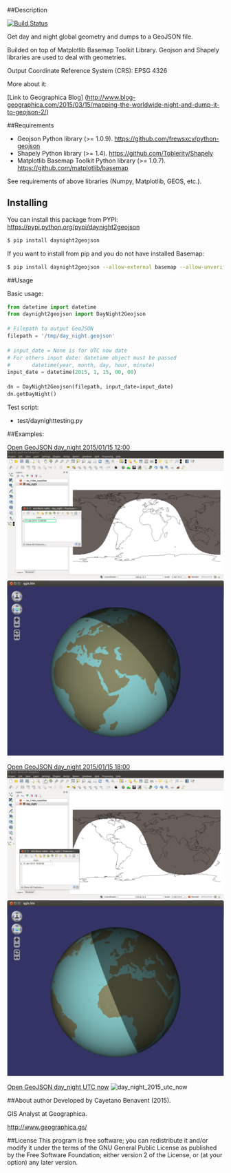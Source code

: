 ##Description

[![Build Status](https://travis-ci.org/GeographicaGS/daynight2geojson.svg?branch=master)](https://travis-ci.org/GeographicaGS/daynight2geojson)

Get day and night global geometry and dumps to a GeoJSON file.

Builded on top of Matplotlib Basemap Toolkit Library.
Geojson and Shapely libraries are used to deal with geometries.

Output Coordinate Reference System (CRS): EPSG 4326

More about it:

[Link to Geographica Blog] (http://www.blog-geographica.com/2015/03/15/mapping-the-worldwide-night-and-dump-it-to-geojson-2/)


##Requirements

- Geojson Python library (>= 1.0.9). https://github.com/frewsxcv/python-geojson
- Shapely Python library (>= 1.4). https://github.com/Toblerity/Shapely
- Matplotlib Basemap Toolkit Python library (>= 1.0.7). https://github.com/matplotlib/basemap

See requirements of above libraries (Numpy, Matplotlib, GEOS, etc.).

## Installing
You can install this package from PYPI:
https://pypi.python.org/pypi/daynight2geojson

```bash
$ pip install daynight2geojson
```

If you want to install from pip and you do not have installed Basemap:

```bash
$ pip install daynight2geojson --allow-external basemap --allow-unverified basemap
```

##Usage

Basic usage:

```python
from datetime import datetime
from daynight2geojson import DayNight2Geojson

# Filepath to output GeoJSON
filepath = '/tmp/day_night.geojson'

# input_date = None is for UTC now date
# For others input date: datetime object must be passed
#       datetime(year, month, day, hour, minute)
input_date = datetime(2015, 1, 15, 00, 00)

dn = DayNight2Geojson(filepath, input_date=input_date)
dn.getDayNight()
```

Test script:
- test/daynighttesting.py


##Examples:

[Open GeoJSON day_night 2015/01/15 12:00](https://github.com/GeographicaGS/daynight2geojson/blob/master/data/geojson/day_night_20150115_1200.geojson)
![day_night_20150115_1200](https://github.com/GeographicaGS/daynight2geojson/blob/master/data/img/day_night_20150115_1200.png)
![day_night_20150115_1200_globe](https://github.com/GeographicaGS/daynight2geojson/blob/master/data/img/day_night_20150115_1200_globe.png)

[Open GeoJSON day_night 2015/01/15 18:00](https://github.com/GeographicaGS/daynight2geojson/blob/master/data/geojson/day_night_20150115_1800.geojson)
![day_night_20150115_1800](https://github.com/GeographicaGS/daynight2geojson/blob/master/data/img/day_night_20150115_1800.png)
![day_night_20150115_1800_globe](https://github.com/GeographicaGS/daynight2geojson/blob/master/data/img/day_night_20150115_1800_globe.png)

[Open GeoJSON day_night UTC now](https://github.com/GeographicaGS/daynight2geojson/blob/master/data/geojson/day_night_2015_utc_now.geojson)
![day_night_2015_utc_now](https://github.com/GeographicaGS/daynight2geojson/blob/master/img/data/day_night_2015_utc_now.png)


##About author
Developed by Cayetano Benavent (2015).

GIS Analyst at Geographica.

http://www.geographica.gs/

##License
This program is free software; you can redistribute it and/or modify
it under the terms of the GNU General Public License as published by
the Free Software Foundation; either version 2 of the License, or
(at your option) any later version.
